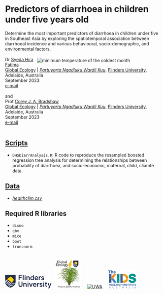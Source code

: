 # Predictors of diarrhoea in children under five years old
Determine the most important predictors of diarrhoea in children under five in Southeast Asia by exploring the spatiotemporal association between diarrhoeal incidence and various behavioural, socio-demographic, and environmental factors.
<img align="right" src="www/ausminTcMoTransp.png" alt="minimum temperature of the coldest month" width="400" style="margin-top: 20px">
<br>
<br>
Dr <a href="https://globalecologyflinders.com/people/#DIRECTOR">Syeda Hira Fatima</a><br>
<a href="http://globalecologyflinders.com" target="_blank">Global Ecology</a> | <em><a href="https://globalecologyflinders.com/partuyarta-ngadluku-wardli-kuu/" target="_blank">Partuyarta Ngadluku Wardli Kuu</a></em>, <a href="http://flinders.edu.au" target="_blank">Flinders University</a>, Adelaide, Australia <br>
September 2023<br>
<a href=mailto:syeda.fatima@flinders.edu.au>e-mail</a> <br>
<br>
and
<br>
Prof <a href="https://globalecologyflinders.com/people/#DIRECTOR">Corey J. A. Bradshaw</a> <br>
<a href="http://globalecologyflinders.com" target="_blank">Global Ecology</a> | <em><a href="https://globalecologyflinders.com/partuyarta-ngadluku-wardli-kuu/" target="_blank">Partuyarta Ngadluku Wardli Kuu</a></em>, <a href="http://flinders.edu.au" target="_blank">Flinders University</a>, Adelaide, Australia <br>
September 2023<br>
<a href=mailto:corey.bradshaw@flinders.edu.au>e-mail</a> <br>
<br>

## <a href="https://github.com/cjabradshaw/childDiarr/tree/main/scripts">Scripts</a>
- <code>DHSDiarrAnalysis.R</code>: R code to reproduce the resampled boosted regression tree analysis for determining the relationships between probability of diarrhoea, and socio-economic, maternal, child, cliamte data.

## <a href="https://github.com/cjabradshaw/childDiarr/tree/main/data/brtdata">Data</a>
- <em><a href="https://github.com/cjabradshaw/childDarr/blob/main/data/climhealth/healthclim.csv">healthclim.csv</a></em>

## Required R libraries
- <code>dismo</code>
- <code>gbm</code>
- <code>mice</code>
- <code>boot</code>
- <code>truncnorm</code>

<p><a href="https://www.flinders.edu.au"><img align="bottom-left" src="www/Flinders_University_Logo_Horizontal_RGB_Master.png" alt="Flinders University" width="150" style="margin-top: 20px"></a> &nbsp; <a href="https://globalecologyflinders.com"><img align="bottom-left" src="www/GEL Logo Kaurna New Transp.png" alt="Global Ecology Lab" width="85" style="margin-top: 20px"></a> &nbsp; &nbsp; <a href="https://www.uwa.edu.au/"><img align="bottom-left" src="www/uwa2.png" alt="UWA" width="100" style="margin-top: 20px"></a> &nbsp; &nbsp; <a href="https://www.thekids.org.au"><img align="bottom-left" src="www/TheKids-Logo.png" alt="The Kids Research Institute" width="90" style="margin-top: 20px"></a>
